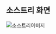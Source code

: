 ## 소스트리 화면
![소스트리이미지](https://user-images.githubusercontent.com/113004114/195263499-e6b91e8e-2bf8-4c99-a78d-edd10cf3e3fc.PNG)
